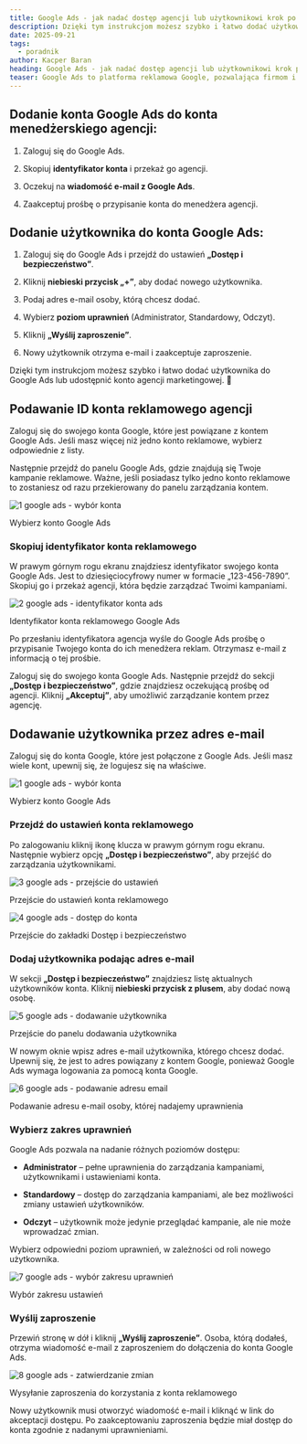```yaml
---
title: Google Ads - jak nadać dostęp agencji lub użytkownikowi krok po kroku
description: Dzięki tym instrukcjom możesz szybko i łatwo dodać użytkownika do Google Ads lub udostępnić konto agencji marketingowej. 🚀
date: 2025-09-21
tags:
  - poradnik
author: Kacper Baran
heading: Google Ads - jak nadać dostęp agencji lub użytkownikowi krok po kroku
teaser: Google Ads to platforma reklamowa Google, pozwalająca firmom i agencjom na zarządzanie kampaniami reklamowymi. W zależności od potrzeb możesz dodać użytkownika do konta Google Ads lub udostępnić identyfikator konta agencji menedżerskiej.
---
```

## Dodanie konta Google Ads do konta menedżerskiego agencji:

1. Zaloguj się do Google Ads.

2. Skopiuj **identyfikator konta** i przekaż go agencji.

3. Oczekuj na **wiadomość e-mail z Google Ads**.

4. Zaakceptuj prośbę o przypisanie konta do menedżera agencji.

## Dodanie użytkownika do konta Google Ads:

1. Zaloguj się do Google Ads i przejdź do ustawień **„Dostęp i bezpieczeństwo”**.

2. Kliknij **niebieski przycisk „+”**, aby dodać nowego użytkownika.

3. Podaj adres e-mail osoby, którą chcesz dodać.

4. Wybierz **poziom uprawnień** (Administrator, Standardowy, Odczyt).

5. Kliknij **„Wyślij zaproszenie”**.

6. Nowy użytkownik otrzyma e-mail i zaakceptuje zaproszenie.

Dzięki tym instrukcjom możesz szybko i łatwo dodać użytkownika do Google Ads lub udostępnić konto agencji marketingowej. 🚀

## Podawanie ID konta reklamowego agencji

Zaloguj się do swojego konta Google, które jest powiązane z kontem Google Ads. Jeśli masz więcej niż jedno konto reklamowe, wybierz odpowiednie z listy.

Następnie przejdź do panelu Google Ads, gdzie znajdują się Twoje kampanie reklamowe. Ważne, jeśli posiadasz tylko jedno konto reklamowe to zostaniesz od razu przekierowany do panelu zarządzania kontem.

![1 google ads - wybór konta](img/blog/gads-dodawanie-uzytkownika/1-google-ads-wybor-konta.avif)

Wybierz konto Google Ads

### Skopiuj identyfikator konta reklamowego

W prawym górnym rogu ekranu znajdziesz identyfikator swojego konta Google Ads. Jest to dziesięciocyfrowy numer w formacie „123-456-7890”. Skopiuj go i przekaż agencji, która będzie zarządzać Twoimi kampaniami.

![2 google ads - identyfikator konta ads](img/blog/gads-dodawanie-uzytkownika/2-google-ads-identyfikator-konta-ads.avif)

Identyfikator konta reklamowego Google Ads

Po przesłaniu identyfikatora agencja wyśle do Google Ads prośbę o przypisanie Twojego konta do ich menedżera reklam. Otrzymasz e-mail z informacją o tej prośbie.

Zaloguj się do swojego konta Google Ads. Następnie przejdź do sekcji **„Dostęp i bezpieczeństwo”**, gdzie znajdziesz oczekującą prośbę od agencji. Kliknij **„Akceptuj”**, aby umożliwić zarządzanie kontem przez agencję.

## Dodawanie użytkownika przez adres e-mail

Zaloguj się do konta Google, które jest połączone z Google Ads. Jeśli masz wiele kont, upewnij się, że logujesz się na właściwe.

![1 google ads - wybór konta](img/blog/gads-dodawanie-uzytkownika/1-google-ads-wybor-konta.avif)

Wybierz konto Google Ads

### Przejdź do ustawień konta reklamowego

Po zalogowaniu kliknij ikonę klucza w prawym górnym rogu ekranu. Następnie wybierz opcję **„Dostęp i bezpieczeństwo”**, aby przejść do zarządzania użytkownikami.

![3 google ads - przejście do ustawień](img/blog/gads-dodawanie-uzytkownika/3-google-ads-przejscie-do-ustawien.avif)

Przejście do ustawień konta reklamowego

![4 google ads - dostęp do konta](img/blog/gads-dodawanie-uzytkownika/4-google-ads-dostep-do-konta.avif)

Przejście do zakładki Dostęp i bezpieczeństwo

### Dodaj użytkownika podając adres e-mail

W sekcji **„Dostęp i bezpieczeństwo”** znajdziesz listę aktualnych użytkowników konta. Kliknij **niebieski przycisk z plusem**, aby dodać nową osobę.

![5 google ads - dodawanie użytkownika](img/blog/gads-dodawanie-uzytkownika/5-google-ads-dodawanie-uzytkownika.avif)

Przejście do panelu dodawania użytkownika

W nowym oknie wpisz adres e-mail użytkownika, którego chcesz dodać. Upewnij się, że jest to adres powiązany z kontem Google, ponieważ Google Ads wymaga logowania za pomocą konta Google.

![6 google ads - podawanie adresu email](img/blog/gads-dodawanie-uzytkownika/6-google-ads-podawanie-adresu-email.avif)

Podawanie adresu e-mail osoby, której nadajemy uprawnienia

### Wybierz zakres uprawnień

Google Ads pozwala na nadanie różnych poziomów dostępu:

- **Administrator** – pełne uprawnienia do zarządzania kampaniami, użytkownikami i ustawieniami konta.

- **Standardowy** – dostęp do zarządzania kampaniami, ale bez możliwości zmiany ustawień użytkowników.

- **Odczyt** – użytkownik może jedynie przeglądać kampanie, ale nie może wprowadzać zmian.

Wybierz odpowiedni poziom uprawnień, w zależności od roli nowego użytkownika.

![7 google ads - wybór zakresu uprawnień](img/blog/gads-dodawanie-uzytkownika/7-google-ads-wybor-zakresu-uprawnien.avif)

Wybór zakresu ustawień

### Wyślij zaproszenie

Przewiń stronę w dół i kliknij **„Wyślij zaproszenie”**. Osoba, którą dodałeś, otrzyma wiadomość e-mail z zaproszeniem do dołączenia do konta Google Ads.

![8 google ads - zatwierdzanie zmian](img/blog/gads-dodawanie-uzytkownika/8-google-ads-zatwierdzanie-zmian.avif)

Wysyłanie zaproszenia do korzystania z konta reklamowego

Nowy użytkownik musi otworzyć wiadomość e-mail i kliknąć w link do akceptacji dostępu. Po zaakceptowaniu zaproszenia będzie miał dostęp do konta zgodnie z nadanymi uprawnieniami.